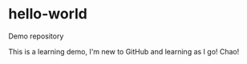# hello-world
Demo repository

This is a learning demo, I'm new to GitHub and learning as I go!
Chao!

